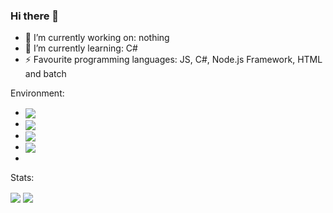 ### Hi there 👋



- 🔭 I’m currently working on: nothing
- 🌱 I’m currently learning: C#
- ⚡ Favourite programming languages: JS, C#, Node.js Framework, HTML and batch

Environment:
 - <img align="center" src="https://img.shields.io/badge/Linux_Mint-1.nd OS-2ea44f?style=for-the-badge&logo=linuxmint" />
 - <img align="center" src="https://img.shields.io/badge/Windows_10-2nd._OS-2ea44f?style=for-the-badge&logo=windows" />
 - <img align="center" src="https://img.shields.io/badge/JetBrains-IDE'S-2ea44f?style=for-the-badge&logo=jetbrains" />
 - <img align="center" src="https://img.shields.io/badge/Discord-Communication-2ea44f?style=for-the-badge&logo=discord" />
 - 
Stats:

<img align="center" src="https://github-readme-stats.vercel.app/api?username=awitech&count_private=true&show_icons=true&layout=compact" />
<img align="center" src="https://github-readme-stats.vercel.app/api/top-langs/?username=awitech&count_private=true&langs_count=7&hide=html&exclude_repo=alarmclock-esp,aosp-calculator,sway,ESP8266_RTOS_SDK,DefinitelyTyped,laboratory,dotfiles&layout=compact" />

